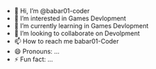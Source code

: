 - 👋 Hi, I’m @babar01-coder
- 👀 I’m interested in  Games Devlopment
- 🌱 I’m currently learning in Games Devlopment
- 💞️ I’m looking to collaborate on Devolpment
- 📫 How to reach me babar01-Coder
- 😄 Pronouns: ...
- ⚡ Fun fact: ...

<!---
babar01-coder/babar01-coder is a ✨ special ✨ repository because its `README.md` (this file) appears on your GitHub profile.
You can click the Preview link to take a look at your changes.
--->
